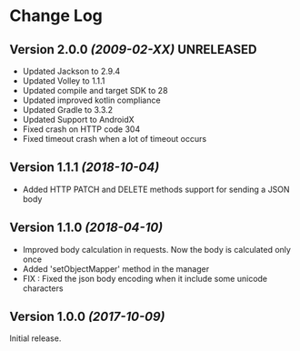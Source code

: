 Change Log
==========

Version 2.0.0 *(2009-02-XX)* UNRELEASED
----------------------------

 * Updated Jackson to 2.9.4
 * Updated Volley to 1.1.1
 * Updated compile and target SDK to 28
 * Updated improved kotlin compliance
 * Updated Gradle to 3.3.2
 * Updated Support to AndroidX
 * Fixed crash on HTTP code 304
 * Fixed timeout crash when a lot of timeout occurs

 
Version 1.1.1 *(2018-10-04)*
----------------------------

 * Added HTTP PATCH and DELETE methods support for sending a JSON body

Version 1.1.0 *(2018-04-10)*
----------------------------

 * Improved body calculation in requests. Now the body is calculated only once
 * Added 'setObjectMapper' method in the manager
 * FIX : Fixed the json body encoding when it include some unicode characters


Version 1.0.0 *(2017-10-09)*
----------------------------

Initial release.